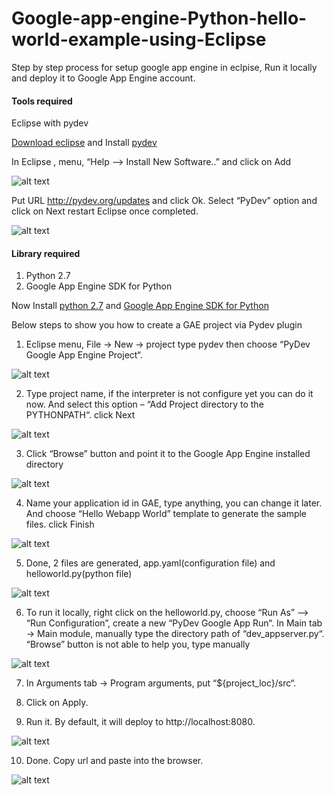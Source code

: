 # Google-app-engine-Python-hello-world-example-using-Eclipse
Step by step process for setup google app engine in eclpise, Run it locally and deploy it to Google App Engine account.

#### Tools required
Eclipse with pydev

[Download eclipse](https://www.eclipse.org/downloads/) and Install [pydev](http://www.pydev.org/)

In Eclipse , menu, “Help –> Install New Software..” and click on Add

![alt text](https://drive.google.com/uc?id=1FphKGMHJPC1bM0e2Sc6xmJhPBOvW_BMx)

Put URL http://pydev.org/updates and click Ok. Select “PyDev” option and click on Next restart Eclipse once completed.

![alt text](https://drive.google.com/uc?id=1zZgUS6K8pm1coP-FOMNu4sTmpIs98IP7)


#### Library required
1. Python 2.7
2. Google App Engine SDK for Python

Now Install [python 2.7](https://www.python.org/downloads/) and [Google App Engine SDK for Python](https://cloud.google.com/appengine/downloads#Google_App_Engine_SDK_for_Python)

Below steps to show you how to create a GAE project via Pydev plugin

1. Eclipse menu, File -> New -> project type pydev then choose “PyDev Google App Engine Project“. 

![alt text](https://drive.google.com/uc?id=1xSlvu2WfCzGUb55rcD_sYpFGVecCJpEq)

2. Type project name, if the interpreter is not configure yet you can do it now. And select this option – “Add Project directory to the PYTHONPATH“. click Next

![alt text](https://drive.google.com/uc?id=1_-FAyoI5NJpiLp5hQ_HDfZ331xJfYo_0)

3. Click “Browse” button and point it to the Google App Engine installed directory

![alt text](https://drive.google.com/uc?id=1H04PqeoRdRpopnCzP-_lDEeGKdFOjL0P)

4. Name your application id in GAE, type anything, you can change it later. And choose “Hello Webapp World” template to generate the sample files. click Finish

![alt text](https://drive.google.com/uc?id=1htGIkk6dPdzkZCX_Kf66ZRsr8UopXtYC)

5. Done, 2 files are generated, app.yaml(configuration file) and helloworld.py(python file)

![alt text](https://drive.google.com/uc?id=1xmzt3Iu0VPHaByufuNCwdB6hBegJ3Yp6)

6. To run it locally, right click on the helloworld.py, choose “Run As” –> “Run Configuration”, create a new “PyDev Google App Run“.
In Main tab -> Main module, manually type the directory path of “dev_appserver.py“. “Browse” button is not able to help you, type manually

![alt text](https://drive.google.com/uc?id=1FVJ2ZW0h0rZ2KDZ-Lp2jM_x9M5Vk2W40)

7. In Arguments tab -> Program arguments, put “${project_loc}/src“.

8. Click on Apply.

9. Run it. By default, it will deploy to http://localhost:8080.

![alt text](https://drive.google.com/uc?id=1nh5syHJbxhY5ogMVfftjFELLrOxNA_7T)

10. Done. Copy url and paste into the browser.

![alt text](https://drive.google.com/uc?id=13sFS-IWknUORBjY8dqOiIW668QQsO9EM)










